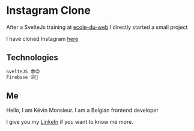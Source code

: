 # Instagram Clone

After a SvelteJs training at [ecole-du-web](https://www.ecole-du-web.net/) I directly started a small project

I have cloned Instagram [here](https://instagram-clone-phi-swart.vercel.app/)

## Technologies

```bash
SvelteJS 😎😍
Firebase 😜🤑
```
## Me

Hello, I am Kévin Monsieur. I am a Belgian frontend developer

I give you my [LinkeIn](https://www.linkedin.com/in/k%C3%A9vin-monsieur/) 
if you want to know me more.
